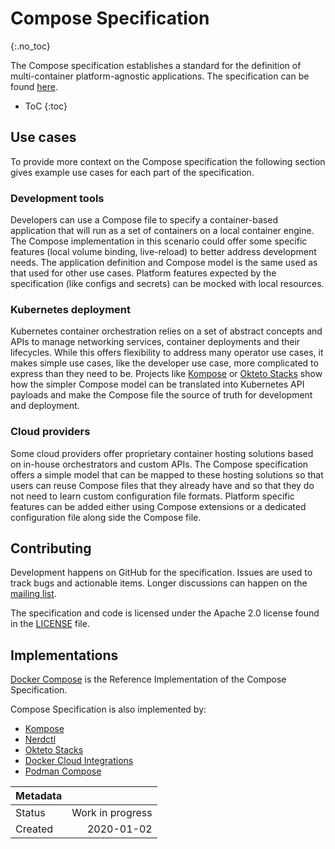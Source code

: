 # Compose Specification
{:.no_toc}

The Compose specification establishes a standard for the definition of
multi-container platform-agnostic applications. The specification can be found
[here](00-overview.md).

* ToC
{:toc}

## Use cases

To provide more context on the Compose specification the following section gives
example use cases for each part of the specification.

### Development tools

Developers can use a Compose file to specify a container-based application
that will run as a set of containers on a local container engine. The Compose
implementation in this scenario could offer some specific features (local
volume binding, live-reload) to better address development needs. The
application definition and Compose model is the same used as that used for other
use cases. Platform features expected by the specification (like configs and
secrets) can be mocked with local resources.

### Kubernetes deployment

Kubernetes container orchestration relies on a set of abstract concepts and
APIs to manage networking services, container deployments and their lifecycles.
While this offers flexibility to address many operator use cases, it makes
simple use cases, like the developer use case, more complicated to express than
they need to be. Projects like [Kompose](https://github.com/kubernetes/kompose)
or [Okteto Stacks](https://okteto.com/docs/reference/stacks) show how the
simpler Compose model can be translated into Kubernetes API payloads and make
the Compose file the source of truth for development and deployment.

### Cloud providers

Some cloud providers offer proprietary container hosting solutions based on
in-house orchestrators and custom APIs. The Compose specification offers a
simple model that can be mapped to these hosting solutions so that users can
reuse Compose files that they already have and so that they do not need to learn
custom configuration file formats. Platform specific features can be added
either using Compose extensions or a dedicated configuration file along side the
Compose file.

## Contributing

Development happens on GitHub for the specification. Issues are used to track
bugs and actionable items. Longer discussions can happen on the
[mailing list](https://groups.google.com/forum/#!forum/compose-spec).

The specification and code is licensed under the Apache 2.0 license found in the
[LICENSE](LICENSE) file.

## Implementations

[Docker Compose](https://github.com/docker/compose) is the Reference Implementation of the Compose Specification.

Compose Specification is also implemented by:

* [Kompose](https://github.com/kubernetes/kompose)
* [Nerdctl](https://github.com/containerd/nerdctl)
* [Okteto Stacks](https://okteto.com/docs/reference/stacks)
* [Docker Cloud Integrations](https://github.com/docker/compose-cli)
* [Podman Compose](https://github.com/containers/podman-compose)

| Metadata |                  |
| -------- | ---------------: |
| Status   | Work in progress |
| Created  | 2020-01-02       |
